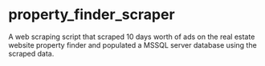 # property_finder_scraper
A web scraping script that scraped 10 days worth of ads on the real estate website property finder and populated a MSSQL server database using the scraped data.
